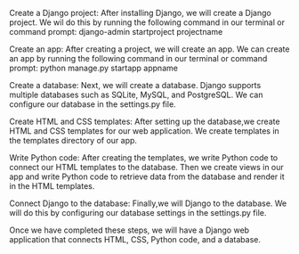 Create a Django project: After installing Django, we will create a Django project. We wil do this by running the following command in our terminal or command prompt: django-admin startproject projectname

Create an app: After creating a project, we will create an app. We can create an app by running the following command in our terminal or command prompt: python manage.py startapp appname

Create a database: Next, we will create a database. Django supports multiple databases such as SQLite, MySQL, and PostgreSQL. We can configure our database in the settings.py file.

Create HTML and CSS templates: After setting up the database,we create HTML and CSS templates for our web application. We create templates in the templates directory of our app.

Write Python code: After creating the templates, we write Python code to connect our HTML templates to the database. Then we create views in our app and write Python code to retrieve data from the database and render it in the HTML templates.

Connect Django to the database: Finally,we will  Django to the database. We will do this by configuring our database settings in the settings.py file.

Once we have completed these steps, we will have a Django web application that connects HTML, CSS, Python code, and a database.
